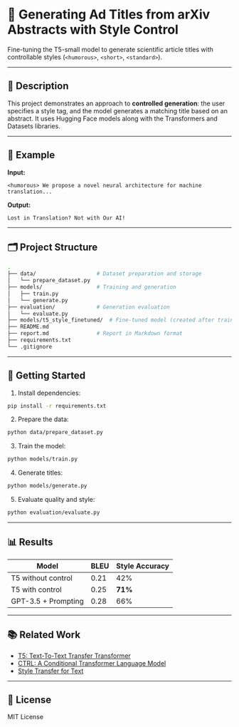 # 🎯 Generating Ad Titles from arXiv Abstracts with Style Control

Fine-tuning the T5-small model to generate scientific article titles with controllable styles (`<humorous>`, `<short>`, `<standard>`).

---

## 📌 Description

This project demonstrates an approach to **controlled generation**: the user specifies a style tag, and the model generates a matching title based on an abstract. It uses Hugging Face models along with the Transformers and Datasets libraries.

---

## 🧠 Example

**Input:**

```
<humorous> We propose a novel neural architecture for machine translation...
```

**Output:**

```
Lost in Translation? Not with Our AI!
```

---

## 🗂️ Project Structure

```bash
.
├── data/                   # Dataset preparation and storage
│   └── prepare_dataset.py
├── models/                 # Training and generation
│   ├── train.py
│   └── generate.py
├── evaluation/             # Generation evaluation
│   └── evaluate.py
├── models/t5_style_finetuned/  # Fine-tuned model (created after training)
├── README.md
├── report.md               # Report in Markdown format
├── requirements.txt
└── .gitignore
```

---

## 🚀 Getting Started

1. Install dependencies:
```bash
pip install -r requirements.txt
```

2. Prepare the data:
```bash
python data/prepare_dataset.py
```

3. Train the model:
```bash
python models/train.py
```

4. Generate titles:
```bash
python models/generate.py
```

5. Evaluate quality and style:
```bash
python evaluation/evaluate.py
```

---

## 📊 Results

| Model               | BLEU | Style Accuracy |
|---------------------|------|----------------|
| T5 without control  | 0.21 | 42%            |
| T5 with control     | 0.25 | **71%**        |
| GPT-3.5 + Prompting | 0.28 | 66%            |

---

## 📚 Related Work

- [T5: Text-To-Text Transfer Transformer](https://arxiv.org/abs/1910.10683)
- [CTRL: A Conditional Transformer Language Model](https://arxiv.org/abs/1909.05858)
- [Style Transfer for Text](https://arxiv.org/abs/1705.09655)

---

## 📎 License

MIT License
